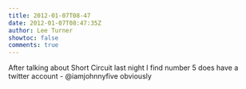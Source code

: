 ```yaml
---
title: 2012-01-07T08-47
date: 2012-01-07T08:47:35Z
author: Lee Turner
showtoc: false
comments: true
---
```


After talking about Short Circuit last night I find number 5 does have a twitter account - @iamjohnnyfive obviously

